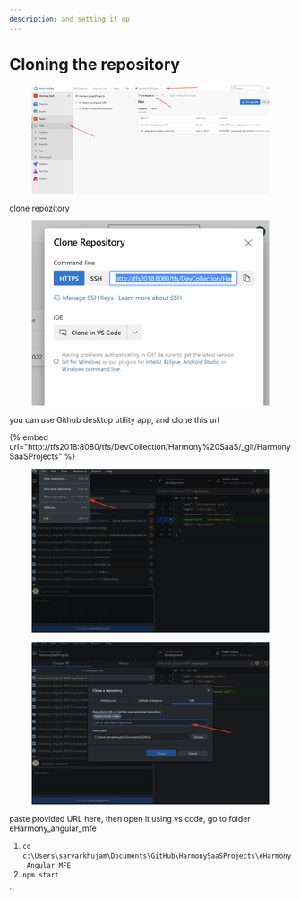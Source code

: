 ```yaml
---
description: and setting it up
---
```


# Cloning the repository

<figure><img src=".gitbook/assets/image (7).png" alt=""><figcaption></figcaption></figure>

clone repozitory&#x20;

<figure><img src=".gitbook/assets/image (9).png" alt=""><figcaption></figcaption></figure>

you can use Github desktop utility app, and clone this url

{% embed url="http://tfs2018:8080/tfs/DevCollection/Harmony%20SaaS/_git/HarmonySaaSProjects" %}

<figure><img src=".gitbook/assets/image (5).png" alt=""><figcaption></figcaption></figure>

<figure><img src=".gitbook/assets/image (8).png" alt=""><figcaption></figcaption></figure>

paste provided URL here, then open it using vs code, go to folder eHarmony\_angular\_mfe

1. `cd c:\Users\sarvarkhujam\Documents\GitHub\HarmonySaaSProjects\eHarmony_Angular_MFE`
2. `npm start`

``
